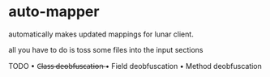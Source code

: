 # auto-mapper
automatically makes updated mappings for lunar client.

all you have to do is toss some files into the input sections

TODO
• C̶l̶a̶s̶s̶ ̶d̶e̶o̶b̶f̶u̶s̶c̶a̶t̶i̶o̶n̶
• Field deobfuscation
• Method deobfuscation
